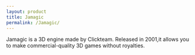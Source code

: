 ```yaml
---
layout: product
title: Jamagic
permalink: /Jamagic/
---
```


Jamagic is a 3D engine made by Clickteam. Released in 2001,it allows you to make commercial-quality 3D games without royalties.
